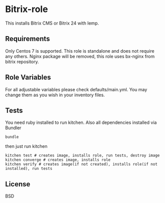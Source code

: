 Bitrix-role
=========

This installs Bitrix CMS or Bitrix 24 with lemp.


Requirements
------------

Only Centos 7 is supported.
This role is standalone and does not require any others.
Nginx package will be removed, this role uses bx-nginx from bitrix repository.

Role Variables
--------------

For all adjustable variables please check defaults/main.yml. You may change them as you wish in your inventory files.

Tests
--------------
You need ruby installed to run kitchen.
Also all dependencies installed via Bundler
```
bundle
```
then just run kitchen
```
kitchen test # creates image, installs role, run tests, destroy image
kitchen converge # creates image, installs role
kitchen verify # creates image(if not created), installs role(if not installed), run tests
```


License
-------

BSD
